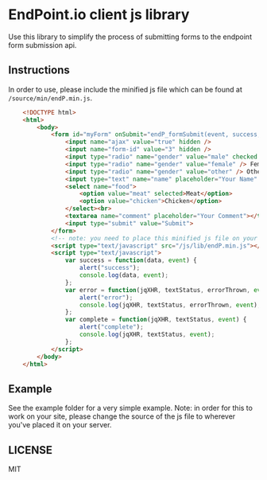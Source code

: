 # EndPoint.io client js library
Use this library to simplify the process of submitting forms to the endpoint form submission api.

## Instructions
In order to use, please include the minified js file which can be found at `/source/min/endP.min.js`.

```html
	<!DOCTYPE html>
	<html>
		<body>
			<form id="myForm" onSubmit="endP_formSubmit(event, success, error, complete)">
				<input name="ajax" value="true" hidden />
				<input name="form-id" value="3" hidden />
				<input type="radio" name="gender" value="male" checked /> Male<br>
				<input type="radio" name="gender" value="female" /> Female<br>
				<input type="radio" name="gender" value="other" /> Other<br>
				<input type="text" name="name" placeholder="Your Name" /><br>
				<select name="food">
					<option value="meat" selected>Meat</option>
					<option value="chicken">Chicken</option>
				</select><br>
				<textarea name="comment" placeholder="Your Comment"></textarea><br>
				<input type="submit" value="Submit">
			</form>
			<!-- note: you need to place this minified js file on your server and point to it -->
			<script type="text/javascript" src="/js/lib/endP.min.js"></script>
			<script type="text/javascript">
				var success = function(data, event) {
					alert("success");
					console.log(data, event);
				};
				var error = function(jqXHR, textStatus, errorThrown, event) {
					alert("error");
					console.log(jqXHR, textStatus, errorThrown, event);
				};
				var complete = function(jqXHR, textStatus, event) {
					alert("complete");
					console.log(jqXHR, textStatus, event);
				};
			</script>
		</body>
	</html>
```

## Example
See the example folder for a very simple example. Note: in order for this to work on your site, please change the source of the js file to wherever you've placed it on your server.


## LICENSE
MIT